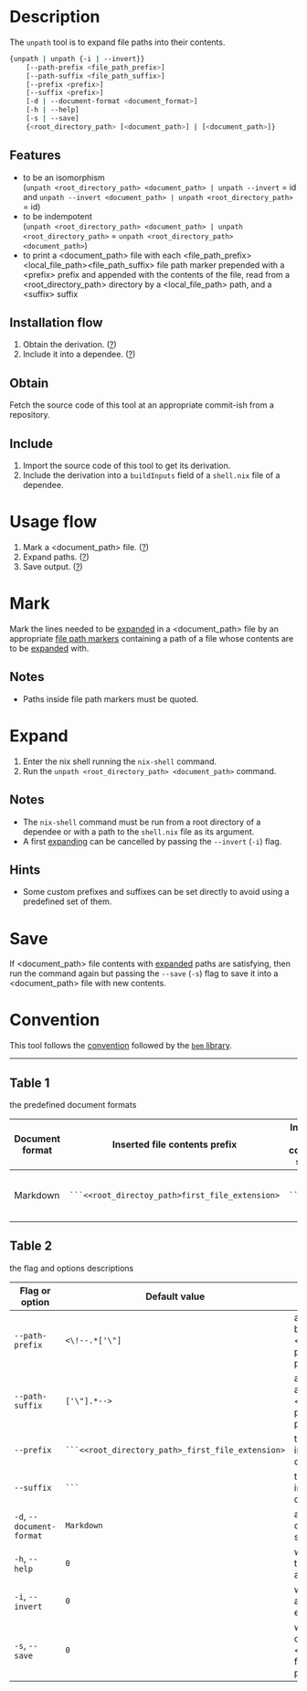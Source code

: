 # Description

The `unpath` tool is to expand file paths into their contents.

```sh
{unpath | unpath {-i | --invert}}
    [--path-prefix <file_path_prefix>]
    [--path-suffix <file_path_suffix>]
    [--prefix <prefix>]
    [--suffix <prefix>]
    [-d | --document-format <document_format>]
    [-h | --help]
    [-s | --save]
    {<root_directory_path> [<document_path>] | [<document_path>]}
```

## Features

- to be an isomorphism\
(`unpath <root_directory_path> <document_path> | unpath --invert` = id\
and `unpath --invert <document_path> | unpath <root_directory_path>` = id)
- to be indempotent\
(`unpath <root_directory_path> <document_path> | unpath <root_directory_path>` = `unpath <root_directory_path> <document_path>`)
- to print a \<document\_path\> file
with each \<file\_path\_prefix\>\<local\_file\_path\>\<file\_path\_suffix\> file path marker
prepended
with a \<prefix\> prefix
and appended
with the contents
of the file,
read
from a \<root\_directory\_path\> directory
by a \<local\_file\_path\> path,
and a \<suffix\> suffix

## Installation flow

1. Obtain the derivation. ([?](#obtain))
2. Include it into a dependee. ([?](#include))

## Obtain

Fetch the source code of this tool
at an appropriate commit-ish from a repository.

## Include

1. Import the source code of this tool to get its derivation.
2. Include the derivation
into a `buildInputs` field of a `shell.nix` file of a dependee.

# Usage flow

1. Mark a \<document\_path\> file. ([?](#mark))
2. Expand paths. ([?](#expand))
3. Save output. ([?](#save))

# Mark

Mark the lines needed to be [expanded](#expand)
in a \<document\_path\> file by an appropriate [file path markers](#table-1)
containing a path  of a file
whose contents are to be [expanded](#expand) with.

## Notes

- Paths inside file path markers must be quoted.

# Expand

1. Enter the nix shell running the `nix-shell` command.
2. Run the `unpath <root_directory_path> <document_path>` command.

## Notes

- The `nix-shell` command must be run from a root directory of a dependee
or with a path to the `shell.nix` file as its argument.
- A first [expanding](#expand) can be cancelled
by passing the `--invert` (`-i`) flag.

## Hints

- Some custom prefixes and suffixes can be set directly
to avoid using a predefined set of them.

# Save

If \<document\_path\> file contents
with [expanded](#expand) paths are satisfying,
then run the command
again
but passing the `--save` (`-s`) flag
to save it into a \<document\_path\> file
with new contents.

# Convention

This tool follows the [convention](https://github.com/monadosquito/bem#convention)
followed by the [`bem` library](https://github.com/monadosquito/bem).

---

## Table 1

the predefined document formats

|Document format|Inserted file contents prefix                    |Inserted file contents suffix |Path markers                                                  |
|---------------|-------------------------------------------------|------------------------------|--------------------------------------------------------------|
|Markdown       |` ```<<root_directoy_path>first_file_extension> `|` ``` `                       |`<!-- "<local_file_path>" -->`, `<!-- '<local_file_path>' -->`|

## Table 2

the flag and options descriptions

|Flag or option           |Default value                                      |Description                                                                   |
|-------------------------|---------------------------------------------------|------------------------------------------------------------------------------|
|`--path-prefix`          |`<\!--.*['\"]`                                     |a search pattern before a \<local\_file\_path\> path inside a file path marker|
|`--path-suffix`          |`['\"].*-->`                                       |a search pattern after a \<local\_file\_path\> path inside a file path marker |
|`--prefix`               |` ```<<root_directory_path>_first_file_extension> `|text to prepend to inserted file contents                                     |
|`--suffix`               |` ``` `                                            |text to append to inserted file contents                                      |
|`-d`, `--document-format`|`Markdown`                                         |a predefined set of prefixes and suffixes to use                              |
|`-h`, `--help`           |`0`                                                |whether to print the help message and then exit                               |
|`-i`, `--invert`         |`0`                                                |whether to cancel a previous expanding                                        |
|`-s`, `--save`           |`0`                                                |whether to save output into a \<document\_path\> file instead of printing it  |
